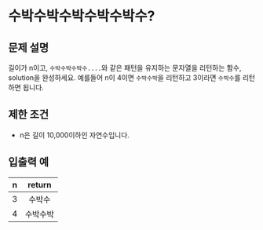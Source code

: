 # 수박수박수박수박수박수?

## 문제 설명

길이가 n이고, `수박수박수박수....`와 같은 패턴을 유지하는 문자열을 리턴하는 함수, solution을 완성하세요. 예를들어 n이 4이면 `수박수박`을 리턴하고 3이라면 `수박수`를 리턴하면 됩니다.

## 제한 조건

- n은 길이 10,000이하인 자연수입니다.

## 입출력 예
| n | return|
| :---: | :---:|
| 3 | 수박수 |
| 4 | 수박수박 |
